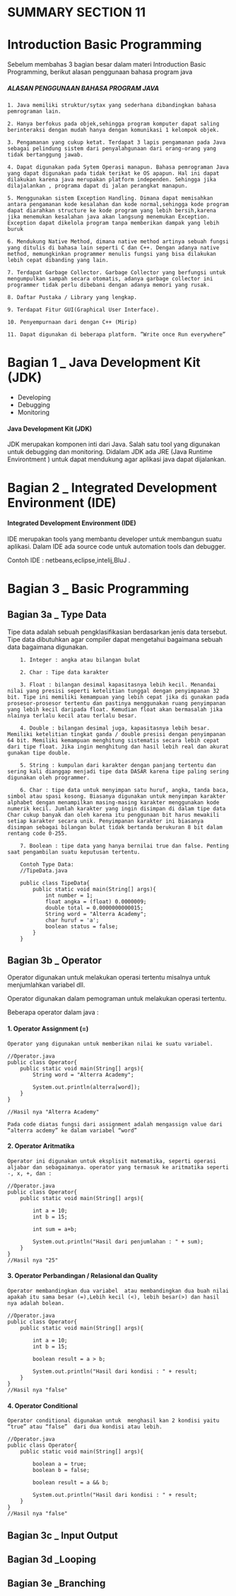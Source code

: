 # SUMMARY SECTION 11
# Introduction Basic Programming

Sebelum membahas 3 bagian besar dalam materi Introduction Basic Programming, berikut alasan penggunaan bahasa program java

##### ALASAN PENGGUNAAN BAHASA PROGRAM JAVA
    1. Java memiliki struktur/sytax yang sederhana dibandingkan bahasa pemrograman lain.

    2. Hanya berfokus pada objek,sehingga program komputer dapat saling berinteraksi dengan mudah hanya dengan komunikasi 1 kelompok objek.

    3. Pengamanan yang cukup ketat. Terdapat 3 lapis pengamanan pada Java sebagai pelindung sistem dari penyalahgunaan dari orang-orang yang tidak bertanggung jawab.

    4. Dapat digunakan pada Sytem Operasi manapun. Bahasa pemrograman Java yang dapat digunakan pada tidak terikat ke OS apapun. Hal ini dapat dilakukan karena java merupakan platform independen. Sehingga jika dilajalankan , programa dapat di jalan perangkat manapun.

    5. Menggunakan sistem Exception Handling. Dimana dapat memisahkan antara pengamanan kode kesalahan dan kode normal,sehingga kode program dapat diarahkan structure ke kode program yang lebih bersih,karena jika menemukan kesalahan java akan langsung menemukan Exception. Exception dapat dikelola program tanpa memberikan dampak yang lebih buruk

    6. Mendukung Native Method, dimana native method artinya sebuah fungsi yang ditulis di bahasa lain seperti C dan C++. Dengan adanya native method, memungkinkan programmer menulis fungsi yang bisa dilakukan lebih cepat dibanding yang lain.

    7. Terdapat Garbage Collector. Garbage Collector yang berfungsi untuk mengumpulkan sampah secara otomatis, adanya garbage collector ini programmer tidak perlu dibebani dengan adanya memori yang rusak. 

    8. Daftar Pustaka / Library yang lengkap. 

    9. Terdapat Fitur GUI(Graphical User Interface). 

    10. Penyempurnaan dari dengan C++ (Mirip)

    11. Dapat digunakan di beberapa platform. ”Write once Run everywhere”


# Bagian 1 _ Java Development Kit (JDK)
- Developing
- Debugging
- Monitoring

#### Java Development Kit (JDK)
JDK merupakan komponen inti dari Java. Salah satu tool yang digunakan untuk debugging dan monitoring. Didalam JDK ada JRE (Java Runtime Environtment ) untuk dapat mendukung agar aplikasi java dapat dijalankan.


# Bagian 2 _ Integrated Development Environment (IDE)

#### Integrated Development Environment (IDE)
IDE merupakan tools yang membantu developer untuk membangun suatu aplikasi. Dalam IDE ada source code untuk automation tools dan debugger.
    
Contoh IDE : netbeans,eclipse,intelij,BluJ .

# Bagian 3 _ Basic Programming

## Bagian 3a _ Type Data
Tipe data adalah sebuah pengklasifikasian berdasarkan jenis data tersebut. Tipe data dibutuhkan agar compiler dapat mengetahui bagaimana sebuah data bagaimana digunakan. 

        1. Integer : angka atau bilangan bulat

        2. Char : Tipe data karakter

        3. Float : bilangan desimal kapasitasnya lebih kecil. Menandai nilai yang presisi seperti ketelitian tunggal dengan penyimpanan 32 bit. Tipe ini memiliki kemampuan yang lebih cepat jika di gunakan pada prosesor-prosesor tertentu dan pastinya menggunakan ruang penyimpanan yang lebih kecil daripada float. Kemudian float akan bermasalah jika nlainya terlalu kecil atau terlalu besar.  

        4. Double : bilangan desimal juga, kapasitasnya lebih besar. Memiliki ketelitian tingkat ganda / double presisi dengan penyimpanan 64 bit. Memiliki kemampuan menghitung sistematis secara lebih cepat dari tipe float. Jika ingin menghitung dan hasil lebih real dan akurat gunakan tipe double. 

        5. String : kumpulan dari karakter dengan panjang tertentu dan sering kali dianggap menjadi tipe data DASAR karena tipe paling sering digunakan oleh programmer. 

        6. Char : tipe data untuk menyimpan satu huruf, angka, tanda baca, simbol atau spasi kosong. Biasanya digunakan untuk menyimpan karakter alphabet dengan menampilkan masing-masing karakter menggunakan kode numerik kecil. Jumlah karakter yang ingin disimpan di dalam tipe data Char cukup banyak dan oleh karena itu penggunaan bit harus mewakili setiap karakter secara unik. Penyimpanan karakter ini biasanya disimpan sebagai bilangan bulat tidak bertanda berukuran 8 bit dalam rentang code 0-255. 

        7. Boolean : tipe data yang hanya bernilai true dan false. Penting saat pengambilan suatu keputusan tertentu.

        Contoh Type Data:
        //TipeData.java

        public class TipeData{
            public static void main(String[] args){
                int number = 1;
                float angka = (float) 0.0000009;
                double total = 0.0000000000015;
                String word = "Alterra Academy";
                char huruf = 'a';
                boolean status = false;
            }	
        }

## Bagian 3b _ Operator
Operator digunakan untuk melakukan operasi tertentu misalnya untuk menjumlahkan variabel dll. 

Operator digunakan dalam pemograman  untuk melakukan operasi tertentu.

Beberapa operator dalam java :
#### 1. Operator Assignment (=)
    
    Operator yang digunakan untuk memberikan nilai ke suatu variabel.
    
    //Operator.java
    public class Operator{
    	public static void main(String[] args){
    		String word = "Alterra Academy";
    		
    		System.out.println(alterra[word]);
    	}	
    }
    
    //Hasil nya "Alterra Academy"
    
    Pada code diatas fungsi dari assignment adalah mengassign value dari “alterra acdemy” ke dalam variabel “word”

#### 2. Operator Aritmatika
    
    Operator ini digunakan untuk eksplisit matematika, seperti operasi aljabar dan sebagaimanya. operator yang termasuk ke aritmatika seperti -, x, +, dan : 
    
    //Operator.java
    public class Operator{
    	public static void main(String[] args){
    	
    		int a = 10;
    		int b = 15;
    
    		int sum = a+b;
    
    		System.out.println("Hasil dari penjumlahan : " + sum);
    	}	
    }
    //Hasil nya "25"
    
#### 3. Operator Perbandingan / Relasional dan Quality
    
    Operator membandingkan dua variabel  atau membandingkan dua buah nilai apakah itu sama besar (=),Lebih kecil (<), lebih besar(>) dan hasil nya adalah bolean.

    //Operator.java
    public class Operator{
        public static void main(String[] args){
        
            int a = 10;
            int b = 15;

            boolean result = a > b;

            System.out.println("Hasil dari kondisi : " + result;
        }	
    }
    //Hasil nya "false"

#### 4. Operator Conditional
    
    Operator conditional digunakan untuk  menghasil kan 2 kondisi yaitu “true” atau “false”  dari dua kondisi atau lebih. 
    
    //Operator.java
    public class Operator{
    	public static void main(String[] args){
    	
    		boolean a = true;
    		boolean b = false;
    
    		boolean result = a && b;
    
    		System.out.println("Hasil dari kondisi : " + result;
    	}	
    }
    //Hasil nya "false"

## Bagian 3c _ Input Output


## Bagian 3d _Looping
## Bagian 3e _Branching 
